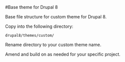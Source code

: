 #Base theme for Drupal 8

Base file structure for custom theme for Drupal 8.

Copy into the following directory:

```
drupal8/themes/custom/
```

Rename directory to your custom theme name.

Amend and build on as needed for your specific project.